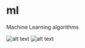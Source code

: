 # ml
Machine Learning algorithms

![alt text](https://i.imgur.com/tYDDgwX.png)
![alt text](https://i.imgur.com/Cse10ww.png)